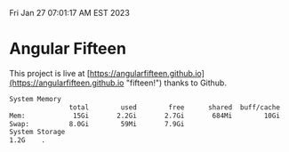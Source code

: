 Fri Jan 27 07:01:17 AM EST 2023

# Angular Fifteen


This project is live at [https://angularfifteen.github.io](https://angularfifteen.github.io "fifteen!") thanks to Github.

```bash
System Memory
               total        used        free      shared  buff/cache   available
Mem:            15Gi       2.2Gi       2.7Gi       684Mi        10Gi        12Gi
Swap:          8.0Gi        59Mi       7.9Gi
System Storage
1.2G	.
```
